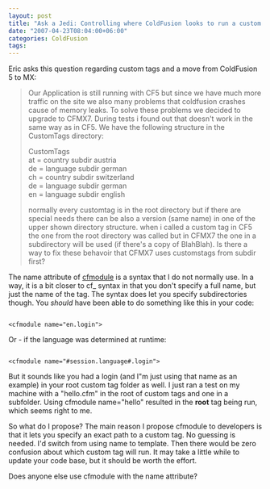 ```yaml
---
layout: post
title: "Ask a Jedi: Controlling where ColdFusion looks to run a custom tag"
date: "2007-04-23T08:04:00+06:00"
categories: ColdFusion 
tags: 
---
```


Eric asks this question regarding custom tags and a move from ColdFusion 5 to MX:

<blockquote>
Our Application is still running with CF5 but since we have much more traffic on the site we also many problems that coldfusion crashes cause of memory leaks. To solve these problems we decided to upgrade to CFMX7. During tests i found out that <cfmodule> doesn't work in the same way as in CF5. We have the following structure in the CustomTags directory:

CustomTags<br>
at = country subdir austria<br>
de = language subdir german<br>
ch = country subdir switzerland<br>
de = language subdir german<br>
en = language subdir english<br>

normally every customtag is in the root directory but if there are special needs there can be also a version (same name) in one of the upper shown directory structure.
when i called a custom tag in CF5 <cfmodule name="blahblah"> the one from the root directory was called but in CFMX7 the one in a subdirectory will be used (if there's a copy of BlahBlah). Is there a way to fix these behavoir that CFMX7
uses customstags from subdir first?
</blockquote>

The name attribute of <a href="http://www.cfquickdocs.com/?getDoc=cfmodule">cfmodule</a> is a syntax that I do not normally use. In a way, it is a bit closer to cf_ syntax in that you don't specify a full name, but just the name of the tag. The syntax does let you specify subdirectories though. You <i>should</i> have been able to do something like this in your code:

<code>
&lt;cfmodule name="en.login"&gt;
</code>

Or - if the language was determined at runtime:

<code>
&lt;cfmodule name="#session.language#.login"&gt;
</code>

But it sounds like you had a login (and I"m just using that name as an example) in your root custom tag folder as well. I just ran a test on my machine with a "hello.cfm" in the root of custom tags and one in a subfolder. Using cfmodule name="hello" resulted in the <b>root</b> tag being run, which seems right to me.

So what do I propose? The main reason I propose cfmodule to developers is that it lets you specify an exact path to a custom tag. No guessing is needed. I'd switch from using name to template. Then there would be zero confusion about which custom tag will run. It may take a little while to update your code base, but it should be worth the effort. 

Does anyone else use cfmodule with the name attribute?